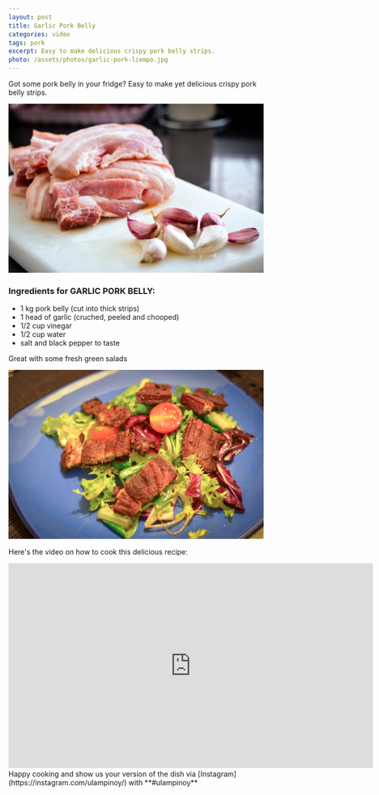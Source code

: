 ```yaml
---
layout: post
title: Garlic Pork Belly
categories: video 
tags: pork
excerpt: Easy to make delicious crispy pork belly strips.
photo: /assets/photos/garlic-pork-liempo.jpg
---
```


Got some pork belly in your fridge? Easy to make yet delicious crispy pork belly strips.

![Fresh pork belly strips and cloves of garlic](/assets/photos/pork-garlic-chopping-board.jpg)

### Ingredients for GARLIC PORK BELLY:
* 1 kg pork belly (cut into thick strips)
* 1 head of garlic (cruched, peeled and chooped)
* 1/2 cup vinegar
* 1/2 cup water
* salt and black pepper to taste

Great with some fresh green salads

![Crispy pork belly strips salad](/assets/photos/crispy-pork-belly-salad.jpg)

Here's the video on how to cook this delicious recipe:

<div class="video-holder">
<iframe width="720" height="405" src="https://www.youtube.com/embed/d9aXCxvG0ow?rel=0&amp;controls=0&amp;showinfo=0" frameborder="0" allowfullscreen></iframe>
</div>
Happy cooking and show us your version of the dish via [Instagram](https://instagram.com/ulampinoy/) with **#ulampinoy**

